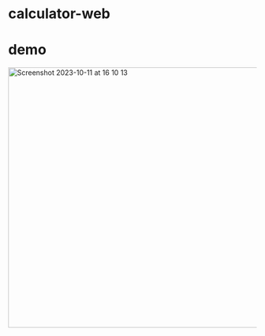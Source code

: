 # calculator-web

# demo
<img width="528" alt="Screenshot 2023-10-11 at 16 10 13" src="https://github.com/kodeman274/calculator.github.io/assets/99820483/0c57d98d-86ef-4b44-9851-85c70197046a">
